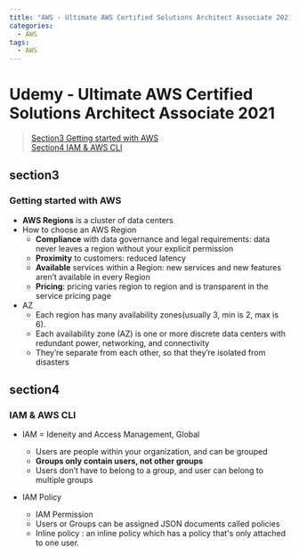 ```yaml
---
title: "AWS - Ultimate AWS Certified Solutions Architect Associate 2021"
categories:
  - AWS
tags:
  - AWS
---
```



# Udemy - Ultimate AWS Certified Solutions Architect Associate 2021
> [Section3 Getting started with AWS](#section3)  
> [Section4 IAM & AWS CLI](#section4)




## section3
### Getting started with AWS  
- **AWS Regions** is a cluster of data centers
- How to choose an AWS Region
    - **Compliance** with data governance and legal requirements: data never leaves a region without  your explicit permission
    - **Proximity** to customers: reduced latency
    - **Available** services within a Region: new services and new features aren’t available in every Region
    - **Pricing**: pricing varies region to region and is transparent in the service pricing page
- AZ
    - Each region has many availability zones(usually 3, min is 2, max is 6).
    - Each availability zone (AZ) is one or more discrete data centers with redundant power, networking, and connectivity
    - They’re separate from each other, so that they’re isolated from disasters

## section4
### IAM & AWS CLI  
- IAM = Ideneity and Access Management, Global
    - Users are people within your organization, and can be grouped
    - **Groups only contain users, not other groups**
    - Users don’t have to belong to a group, and user can belong to multiple groups

- IAM Policy
    - IAM Permission
    - Users or Groups can be assigned JSON documents called policies
    - Inline policy : an inline policy which has a policy that's only attached to one user.

